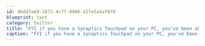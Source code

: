 ```yaml
---
id: 96dd7a69-1872-4c77-8986-427e5a4af070
blueprint: text
category: twitter
title: "FYI if you have a Synaptics Touchpad on your PC, you've been able to invert scrolling since forever. I'm trying it out for the next 8 hrs"
caption: "FYI if you have a Synaptics Touchpad on your PC, you've been able to invert scrolling since forever. I'm trying it out for the next 8 hrs"
---
```

